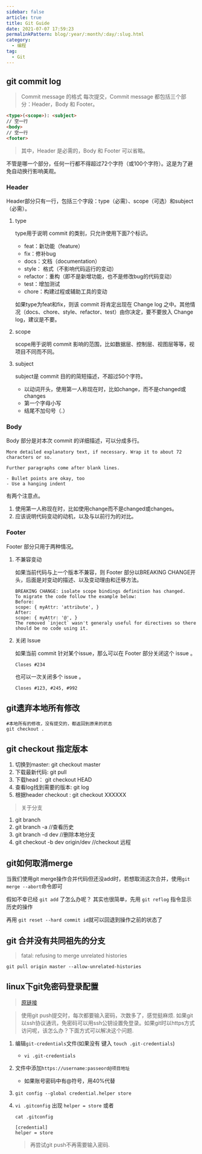 ```yaml
---
sidebar: false
article: true
title: Git Guide  
date: 2021-07-07 17:59:23   
permalinkPattern: blog/:year/:month/:day/:slug.html  
category: 
  - 编程  
tag: 
  - Git
---
```


## git commit log

> Commit message 的格式
> 每次提交，Commit message 都包括三个部分：Header，Body 和 Footer。

```markdown
<type>(<scope>): <subject>
// 空一行
<body>
// 空一行
<footer>
```

> 其中，Header 是必需的，Body 和 Footer 可以省略。

不管是哪一个部分，任何一行都不得超过72个字符（或100个字符）。这是为了避免自动换行影响美观。

### Header

Header部分只有一行，包括三个字段：type（必需）、scope（可选）和subject（必需）。

1. type

   type用于说明 commit 的类别，只允许使用下面7个标识。

    - feat：新功能（feature）
    - fix：修补bug
    - docs：文档（documentation）
    - style： 格式（不影响代码运行的变动）
    - refactor：重构（即不是新增功能，也不是修改bug的代码变动）
    - test：增加测试
    - chore：构建过程或辅助工具的变动

   如果type为feat和fix，则该 commit 将肯定出现在 Change log 之中。其他情况（docs、chore、style、refactor、test）由你决定，要不要放入 Change log，建议是不要。

2. scope

   scope用于说明 commit 影响的范围，比如数据层、控制层、视图层等等，视项目不同而不同。

3. subject

   subject是 commit 目的的简短描述，不超过50个字符。

    - 以动词开头，使用第一人称现在时，比如change，而不是changed或changes
    - 第一个字母小写
    - 结尾不加句号（.）

### Body

Body 部分是对本次 commit 的详细描述，可以分成多行。

```text
More detailed explanatory text, if necessary. Wrap it to about 72 characters or so.

Further paragraphs come after blank lines.

- Bullet points are okay, too
- Use a hanging indent
```

有两个注意点。

1. 使用第一人称现在时，比如使用change而不是changed或changes。
2. 应该说明代码变动的动机，以及与以前行为的对比。

### Footer

Footer 部分只用于两种情况。

1. 不兼容变动

   如果当前代码与上一个版本不兼容，则 Footer 部分以BREAKING CHANGE开头，后面是对变动的描述、以及变动理由和迁移方法。

   ```text
   BREAKING CHANGE: isolate scope bindings definition has changed.
   To migrate the code follow the example below:
   Before:
   scope: { myAttr: 'attribute', }
   After:
   scope: { myAttr: '@', }
   The removed `inject` wasn't generaly useful for directives so there should be no code using it.
   ```

2. 关闭 Issue

   如果当前 commit 针对某个issue，那么可以在 Footer 部分关闭这个 issue 。

   ```text
   Closes #234
   ```

   也可以一次关闭多个 issue 。

   ```text
   Closes #123, #245, #992
   ```

## git遗弃本地所有修改

```shell
#本地所有的修改，没有提交的，都返回到原来的状态
git checkout .  
```

## git checkout 指定版本

1. 切换到master: git checkout master
2. 下载最新代码:  git pull
3. 下载head： git checkout HEAD
4. 查看log找到需要的版本: git log
5. 根据header checkout : git checkout XXXXXX

> 关于分支

1. git branch
2. git branch -a //查看历史
3. git branch -d dev //删除本地分支
4. git checkout -b dev origin/dev //checkout 远程

## git如何取消merge

当我们使用git merge操作合并代码但还没add时，若想取消这次合并，使用`git merge --abort`命令即可

假如不幸已经 `git add` 了怎么办呢？ 其实也很简单，先用 `git reflog` 指令显示历史的操作

再用 `git reset --hard commit id`就可以回退到操作之前的状态了

## git 合并没有共同祖先的分支

> fatal: refusing to merge unrelated histories

`git pull origin master --allow-unrelated-histories`

## linux下git免密码登录配置

> [原链接](http://yongqing.is-programmer.com/posts/80371.html)

> 使用git push提交时，每次都要输入密码，次数多了，感觉挺麻烦. 如果git以ssh协议通讯，免密码可以用ssh公钥设置免登录。如果git时以https方式访问呢，该怎么办？下面方式可以解决这个问题.

1. 编辑`git-credentials`文件(如果没有 键入 `touch .git-credentials`)
    * `vi .git-credentials`

2. 文件中添加`https://username:passeord@项目地址`
    * 如果账号密码中有@符号，用40%代替

3. `git config --global credential.helper store`

4. `vi .gitconfig` 出现 `helper = store` 或者

   ```shell
   cat .gitconfig
   
   [credential]
   helper = store 
   ```

   > 再尝试git push不再需要输入密码.